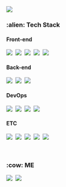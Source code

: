 <img src="https://capsule-render.vercel.app/api?type=soft&color=auto&height=200&section=header&text=Jeong%20Hyunwoo&fontSize=90" />

<div>
<h3> :alien: Tech Stack </h3>
<h4> Front-end </h4>
<p>
<img src="https://img.shields.io/badge/Javascript-F7DF1E?style=flat-square&logo=Javascript&logoColor=white"/></a>&nbsp
<img src="https://img.shields.io/badge/CSS-1572B6?style=flat-square&logo=CSS3&logoColor=white"/></a>&nbsp
<img src="https://img.shields.io/badge/HTML-E34F26?style=flat-square&logo=HTML5&logoColor=white"/></a>&nbsp
<img src="https://img.shields.io/badge/Vue.js-4FC08D?style=flat-square&logo=Vue.js&logoColor=white"/></a>&nbsp
<img src="https://img.shields.io/badge/React-61DAFB?style=flat-square&logo=React&logoColor=white"/></a>&nbsp
</p>
<h4> Back-end </h4>
<p>
<img src="https://img.shields.io/badge/Python-3766AB?style=flat-square&logo=Python&logoColor=white"/></a>&nbsp
<img src="https://img.shields.io/badge/Django-092E20?style=flat-square&logo=Django&logoColor=white"/></a>&nbsp
<img src="https://img.shields.io/badge/C++-00599C?style=flat-square&logo=cplusplus&logoColor=white"/></a>&nbsp
</p>
<h4> DevOps </h4>
<p>
<img src="https://img.shields.io/badge/Kubernetes-326CE5?style=flat-square&logo=Kubernetes&logoColor=white"/></a>&nbsp
<img src="https://img.shields.io/badge/Docker-2496ED?style=flat-square&logo=Docker&logoColor=white"/></a>&nbsp
<img src="https://img.shields.io/badge/Jenkins-D24939?style=flat-square&logo=Jenkins&logoColor=white"/></a>&nbsp
<img src="https://img.shields.io/badge/AWS-232F3E?style=flat-square&logo=amazonaws&logoColor=white"/></a>&nbsp
</p>
<h4> ETC </h4>
<p>
<img src="https://img.shields.io/badge/Git-F05032?style=flat-square&logo=Git&logoColor=white"/></a>&nbsp
<img src="https://img.shields.io/badge/Gitlab-FCA121?style=flat-square&logo=Gitlab&logoColor=white"/></a>&nbsp
<img src="https://img.shields.io/badge/Github-181717?style=flat-square&logo=Github&logoColor=white"/></a>&nbsp
<img src="https://img.shields.io/badge/VScode-007ACC?style=flat-square&logo=visualstudiocode&logoColor=white"/></a>&nbsp
<img src="https://img.shields.io/badge/Markdown-000000?style=flat-square&logo=markdown&logoColor=white"/></a>&nbsp
</p>

<br>
<h3> :cow: ME </h3>
<p>
<a href="https://hyunwoojeong123.github.io/"><img src="https://img.shields.io/badge/Blog-FF5722?style=flat-square&logo=blogger&logoColor=white"/></a>&nbsp
<a href="malito:hw2621@daum.net"><img src="https://img.shields.io/badge/Mail-EA4335?style=flat-square&logo=gmail&logoColor=white"/></a>&nbsp
</p>
</div>
